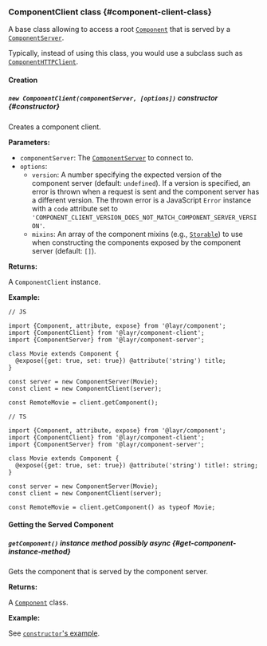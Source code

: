 ### ComponentClient <badge type="primary">class</badge> {#component-client-class}

A base class allowing to access a root [`Component`](https://layrjs.com/docs/v1/reference/component) that is served by a [`ComponentServer`](https://layrjs.com/docs/v1/reference/component-server).

Typically, instead of using this class, you would use a subclass such as [`ComponentHTTPClient`](https://layrjs.com/docs/v1/reference/component-http-client).

#### Creation

##### `new ComponentClient(componentServer, [options])` <badge type="secondary">constructor</badge> {#constructor}

Creates a component client.

**Parameters:**

* `componentServer`: The [`ComponentServer`](https://layrjs.com/docs/v1/reference/component-server) to connect to.
* `options`:
  * `version`: A number specifying the expected version of the component server (default: `undefined`). If a version is specified, an error is thrown when a request is sent and the component server has a different version. The thrown error is a JavaScript `Error` instance with a `code` attribute set to `'COMPONENT_CLIENT_VERSION_DOES_NOT_MATCH_COMPONENT_SERVER_VERSION'`.
  * `mixins`: An array of the component mixins (e.g., [`Storable`](https://layrjs.com/docs/v1/reference/storable)) to use when constructing the components exposed by the component server (default: `[]`).

**Returns:**

A `ComponentClient` instance.

**Example:**

```
// JS

import {Component, attribute, expose} from '@layr/component';
import {ComponentClient} from '@layr/component-client';
import {ComponentServer} from '@layr/component-server';

class Movie extends Component {
  @expose({get: true, set: true}) @attribute('string') title;
}

const server = new ComponentServer(Movie);
const client = new ComponentClient(server);

const RemoteMovie = client.getComponent();
```
```
// TS

import {Component, attribute, expose} from '@layr/component';
import {ComponentClient} from '@layr/component-client';
import {ComponentServer} from '@layr/component-server';

class Movie extends Component {
  @expose({get: true, set: true}) @attribute('string') title!: string;
}

const server = new ComponentServer(Movie);
const client = new ComponentClient(server);

const RemoteMovie = client.getComponent() as typeof Movie;
```

#### Getting the Served Component

##### `getComponent()` <badge type="secondary-outline">instance method</badge> <badge type="outline">possibly async</badge> {#get-component-instance-method}

Gets the component that is served by the component server.

**Returns:**

A [`Component`](https://layrjs.com/docs/v1/reference/component) class.

**Example:**

See [`constructor`'s example](https://layrjs.com/docs/v1/reference/component-client#constructor).